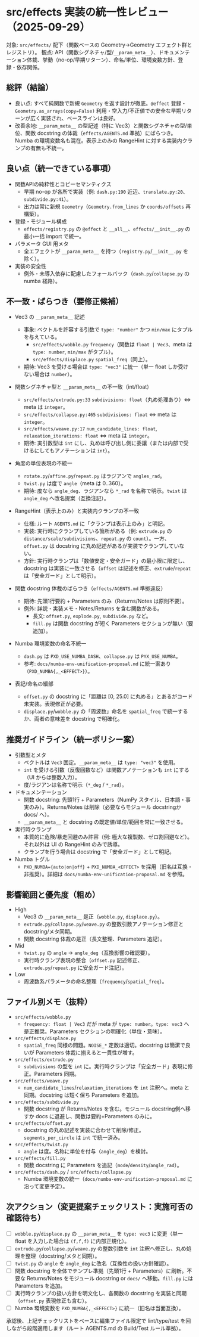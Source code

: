 # src/effects 実装の統一性レビュー（2025-09-29）

対象: `src/effects/` 配下（関数ベースの Geometry→Geometry エフェクト群とレジストリ）。
観点: API（関数シグネチャ/型/`__param_meta__`）、ドキュメンテーション体裁、挙動（no-op/早期リターン）、命名/単位、環境変数方針、登録・依存関係。

## 総評（結論）
- 良い点: すべて純関数で新規 `Geometry` を返す設計が徹底。`@effect` 登録・`Geometry.as_arrays(copy=False)` 利用・空入力/不正値での安全な早期リターンが広く実装され、ベースラインは良好。
- 改善余地: `__param_meta__` の型記述（特に Vec3）と関数シグネチャの型/単位、関数 docstring の体裁（`effects/AGENTS.md` 準拠）にばらつき。Numba の環境変数名も混在。表示上のみの RangeHint に対する実装内クランプの有無も不統一。

## 良い点（統一できている事項）
- 関数APIの純粋性とコピーセマンティクス
  - 早期 no-op が各所で実装（例: `dash.py:190` 近辺、`translate.py:20`、`subdivide.py:41`）。
  - 出力は常に新規 `Geometry`（`Geometry.from_lines` か `coords/offsets` 再構築）。
- 登録・モジュール構成
  - `effects/registry.py` の `@effect` と `__all__`、`effects/__init__.py` の最小一括 import で統一。
- パラメータ GUI 用メタ
  - 全エフェクトが `__param_meta__` を持つ（`registry.py`/`__init__.py` を除く）。
- 実装の安全性
  - 例外・未導入依存に配慮したフォールバック（`dash.py`/`collapse.py` の numba 経路）。

## 不一致・ばらつき（要修正候補）
- Vec3 の `__param_meta__` 記述
  - 事象: ベクトルを許容する引数で `type: "number"` かつ `min/max` にタプルを与えている。
    - `src/effects/wobble.py` `frequency`（関数は `float | Vec3`、meta は `type: number`, `min/max` がタプル）。
    - `src/effects/displace.py` `spatial_freq`（同上）。
  - 期待: Vec3 を受ける場合は `type: "vec3"` に統一（単一 float しか受けない場合は `number`）。

- 関数シグネチャ型と `__param_meta__` の不一致（int/float）
  - `src/effects/extrude.py:33` `subdivisions: float`（丸め処理あり）⇔ meta は `integer`。
  - `src/effects/collapse.py:465` `subdivisions: float` ⇔ meta は `integer`。
  - `src/effects/weave.py:17` `num_candidate_lines: float`, `relaxation_iterations: float` ⇔ meta は `integer`。
  - 期待: 実引数型は `int` にし、丸めは呼び出し側に委譲（または内部で受けるにしてもアノテーションは `int`）。

- 角度の単位表現の不統一
  - `rotate.py`/`affine.py`/`repeat.py` はラジアンで `angles_rad`。
  - `twist.py` は度で `angle`（meta は 0..360）。
  - 期待: 度なら `angle_deg`、ラジアンなら `*_rad` を名称で明示。`twist` は `angle_deg` へ改名提案（互換注記）。

- RangeHint（表示上のみ）と実装内クランプの不一致
  - 仕様: ルート `AGENTS.md` に「クランプは表示上のみ」と明記。
  - 実装: 実行時にクランプしている箇所がある（例: `extrude.py` の `distance/scale/subdivisions`、`repeat.py` の `count`）。一方、`offset.py` は docstring に丸め記述があるが実装でクランプしていない。
  - 方針: 実行時クランプは「数値安定・安全ガード」の最小限に限定し、docstring は実装に一致させる（`offset` は記述を修正、`extrude`/`repeat` は「安全ガード」として明示）。

- 関数 docstring 体裁のばらつき（`effects/AGENTS.md` 準拠違反）
  - 期待: 先頭1行要約 + Parameters のみ（Returns/Notes は原則不要）。
  - 例外: 詳説・実装メモ・Notes/Returns を含む関数がある。
    - 長文: `offset.py`, `explode.py`, `subdivide.py` など。
    - `fill.py` は関数 docstring が短く Parameters セクションが無い（要追加）。

- Numba 環境変数の命名不統一
  - `dash.py` は `PXD_USE_NUMBA_DASH`、`collapse.py` は `PYX_USE_NUMBA`。
  - 参考: `docs/numba-env-unification-proposal.md` に統一案あり（`PXD_NUMBA{,_<EFFECT>}`）。

- 表記/命名の細部
  - `offset.py` の docstring に「距離は [0, 25.0] に丸める」とあるがコード未実装。表現修正が必要。
  - `displace.py`/`wobble.py` の「周波数」命名を `spatial_freq` で統一するか、両者の意味差を docstring で明確化。

## 推奨ガイドライン（統一ポリシー案）
- 引数型とメタ
  - ベクトルは `Vec3` 固定。`__param_meta__` は `type: "vec3"` を使用。
  - `int` を受ける引数（反復回数など）は関数アノテーションも `int` にする（UI からは整数入力）。
  - 度/ラジアンは名称で明示（`*_deg` / `*_rad`）。
- ドキュメンテーション
  - 関数 docstring: 先頭1行 + Parameters（NumPy スタイル、日本語・事実のみ）。Returns/Notes は削除（必要ならモジュール docstringか docs/ へ）。
  - `__param_meta__` と docstring の既定値/単位/範囲を常に一致させる。
- 実行時クランプ
  - 本質的に危険/暴走回避のみ許容（例: 極大な複製数、ゼロ割回避など）。それ以外は UI の RangeHint のみで誘導。
  - クランプを行う場合は docstring で「安全ガード」として明記。
- Numba トグル
  - `PXD_NUMBA={auto|on|off}` + `PXD_NUMBA_<EFFECT>` を採用（旧名は互換・非推奨）。詳細は `docs/numba-env-unification-proposal.md` を参照。

## 影響範囲と優先度（粗め）
- High
  - Vec3 の `__param_meta__` 是正（`wobble.py`, `displace.py`）。
  - `extrude.py`/`collapse.py`/`weave.py` の整数引数アノテーション修正と docstring/メタ同期。
  - 関数 docstring 体裁の是正（長文整理、Parameters 追記）。
- Mid
  - `twist.py` の `angle` → `angle_deg`（互換影響の確認要）。
  - 実行時クランプ表現の整合（`offset.py` 記述修正、`extrude.py`/`repeat.py` に安全ガード注記）。
- Low
  - 周波数系パラメータの命名整理（`frequency`/`spatial_freq`）。

## ファイル別メモ（抜粋）
- `src/effects/wobble.py`
  - `frequency: float | Vec3` だが meta が `type: number`。`type: vec3` へ是正推奨。Parameters セクションの明確化（単位・意味）。
- `src/effects/displace.py`
  - `spatial_freq` 同様の問題。`NOISE_*` 定数は適切。docstring は簡潔で良いが Parameters 体裁に揃えると一貫性が増す。
- `src/effects/extrude.py`
  - `subdivisions` の型を `int` に。実行時クランプは「安全ガード」表現に修正。Parameters 同期。
- `src/effects/weave.py`
  - `num_candidate_lines`/`relaxation_iterations` を `int` 注釈へ。meta と同期。docstring は短く保ち Parameters を追加。
- `src/effects/subdivide.py`
  - 関数 docstring が Returns/Notes を含む。モジュール docstring側へ移すか docs に退避し、関数は要約+Parameters のみに。
- `src/effects/offset.py`
  - docstring の丸め記述を実装に合わせて削除/修正。`segments_per_circle` は `int` で統一済み。
- `src/effects/twist.py`
  - `angle` は度。名称に単位を付与（`angle_deg`）を検討。
- `src/effects/fill.py`
  - 関数 docstring に Parameters を追記（`mode`/`density`/`angle_rad`）。
- `src/effects/dash.py` / `src/effects/collapse.py`
  - Numba 環境変数の統一（`docs/numba-env-unification-proposal.md` に沿って変更予定）。

## 次アクション（変更提案チェックリスト：実施可否の確認待ち）
- [ ] `wobble.py`/`displace.py` の `__param_meta__` を `type: vec3` に変更（単一 float を入力した場合は `(f,f,f)` に内部正規化）。
- [ ] `extrude.py`/`collapse.py`/`weave.py` の整数引数を `int` 注釈へ修正し、丸め処理を整理（docstring/メタと同期）。
- [ ] `twist.py` の `angle` を `angle_deg` に改名（互換性の扱い方針確認）。
- [ ] 関数 docstring を全体でテンプレ準拠（先頭1行 + Parameters）に刷新。不要な Returns/Notes をモジュール docstring or `docs/` へ移動。`fill.py` には Parameters を追加。
- [ ] 実行時クランプの扱い方針を明文化し、各関数の docstring を実装と同期（`offset.py` 表現修正も含む）。
- [ ] Numba 環境変数を `PXD_NUMBA{,_<EFFECT>}` に統一（旧名は当面互換）。

承認後、上記チェックリストをベースに編集ファイル限定で lint/type/test を回しながら段階適用します（ルート AGENTS.md の Build/Test ルール準拠）。

